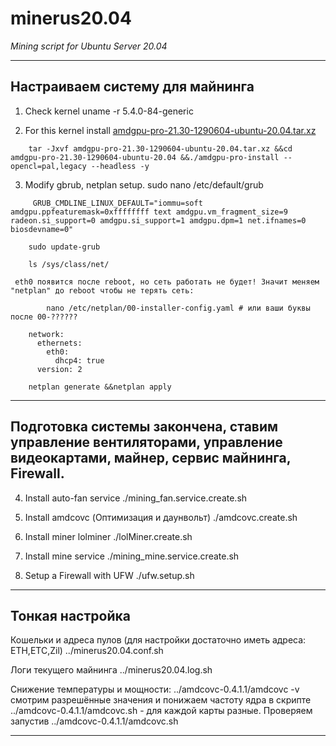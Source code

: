 # minerus20.04 #
*Mining script for Ubuntu Server 20.04*
*********
## Настраиваем систему для майнинга ##
 1. Check kernel
 		uname -r
 5.4.0-84-generic

 2. For this kernel install [amdgpu-pro-21.30-1290604-ubuntu-20.04.tar.xz](https://www.amd.com/en/support/kb/release-notes/rn-amdgpu-unified-linux-20-50) 
```
	tar -Jxvf amdgpu-pro-21.30-1290604-ubuntu-20.04.tar.xz &&cd amdgpu-pro-21.30-1290604-ubuntu-20.04 &&./amdgpu-pro-install --opencl=pal,legacy --headless -y
``` 
 3. Modify gbrub, netplan setup. 
		sudo nano /etc/default/grub
``` 
     GRUB_CMDLINE_LINUX_DEFAULT="iommu=soft amdgpu.ppfeaturemask=0xffffffff text amdgpu.vm_fragment_size=9 radeon.si_support=0 amdgpu.si_support=1 amdgpu.dpm=1 net.ifnames=0 biosdevname=0"
``` 
		sudo update-grub
``` 		
    ls /sys/class/net/
```
     eth0 появится после reboot, но сеть работать не будет! Значит меняем "netplan" до reboot чтобы не терять сеть:
```
		nano /etc/netplan/00-installer-config.yaml # или ваши буквы после 00-??????
```
``` 
	network:
	  ethernets:
	    eth0:
	      dhcp4: true
	  version: 2
```
		netplan generate &&netplan apply 
*********
##  Подготовка системы закончена, ставим управление вентиляторами, управление видеокартами, майнер, сервис майнинга, Firewall. ##

 4. Install auto-fan service
		./mining_fan.service.create.sh

 5. Install amdcovc (Оптимизация и даунвольт)
 		./amdcovc.create.sh 
 
 6. Install miner lolminer
 		./lolMiner.create.sh

 7. Install mine service
		./mining_mine.service.create.sh
 
 8. Setup a Firewall with UFW
		./ufw.setup.sh
*********
##  Тонкая настройка ##
 Кошельки и адреса пулов (для настройки достаточно иметь адреса: ETH,ETC,Zil)
      ../minerus20.04.conf.sh 

 Логи текущего майнинга
      ../minerus20.04.log.sh

 Cнижение температуры и мощности:
      ../amdcovc-0.4.1.1/amdcovc -v
 cмотрим разрешённые значения и понижаем частоту ядра в скрипте ../amdcovc-0.4.1.1/amdcovc.sh - для каждой карты разные. Проверяем запустив 
     ../amdcovc-0.4.1.1/amdcovc.sh
*********